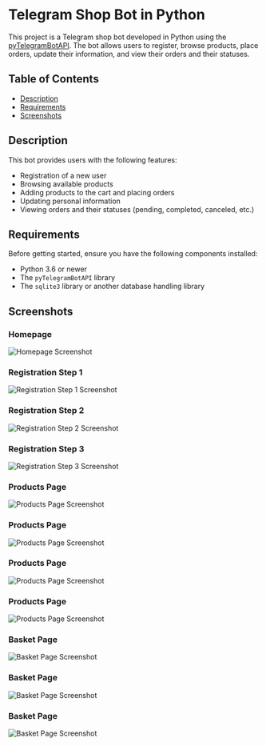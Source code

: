 # Telegram Shop Bot in Python

This project is a Telegram shop bot developed in Python using the [pyTelegramBotAPI](https://github.com/eternnoir/pyTelegramBotAPI). The bot allows users to register, browse products, place orders, update their information, and view their orders and their statuses.

## Table of Contents

- [Description](#description)
- [Requirements](#requirements)
- [Screenshots](#screenshots)

## Description

This bot provides users with the following features:

- Registration of a new user
- Browsing available products
- Adding products to the cart and placing orders
- Updating personal information
- Viewing orders and their statuses (pending, completed, canceled, etc.)

## Requirements

Before getting started, ensure you have the following components installed:

- Python 3.6 or newer
- The `pyTelegramBotAPI` library
- The `sqlite3` library or another database handling library

## Screenshots

### Homepage
![Homepage Screenshot](./fotogit/start.jpg) <!-- Add screenshot of the homepage -->

### Registration Step 1
![Registration Step 1 Screenshot](./fotogit/reg1.jpg) <!-- Add screenshot of registration step 1 -->

### Registration Step 2
![Registration Step 2 Screenshot](./fotogit/reg2.jpg) <!-- Add screenshot of registration step 2 -->

### Registration Step 3
![Registration Step 3 Screenshot](./fotogit/reg3.jpg) <!-- Add screenshot of registration step 3 -->

### Products Page
![Products Page Screenshot](./fotogit/prod1.jpg) <!-- Add screenshot of the products page -->

### Products Page
![Products Page Screenshot](./fotogit/prod2.jpg) <!-- Add screenshot of the products page -->

### Products Page
![Products Page Screenshot](./fotogit/prod3.jpg) <!-- Add screenshot of the products page -->

### Products Page
![Products Page Screenshot](./fotogit/prod4.jpg) <!-- Add screenshot of the products page -->

### Basket Page
![Basket Page Screenshot](./fotogit/basket1.jpg) <!-- Add screenshot of the basket page -->

### Basket Page
![Basket Page Screenshot](./fotogit/basket2.jpg) <!-- Add screenshot of the basket page -->

### Basket Page
![Basket Page Screenshot](./fotogit/basket3.jpg) <!-- Add screenshot of the basket page -->
